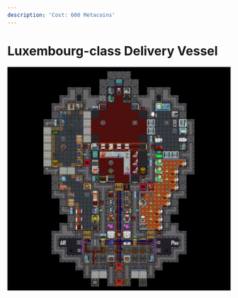 ```yaml
---
description: 'Cost: 600 Metacoins'
---
```


# Luxembourg-class Delivery Vessel

![](<../../.gitbook/assets/image (21).png>)

